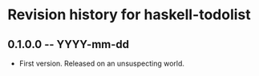 # Revision history for haskell-todolist

## 0.1.0.0 -- YYYY-mm-dd

* First version. Released on an unsuspecting world.
